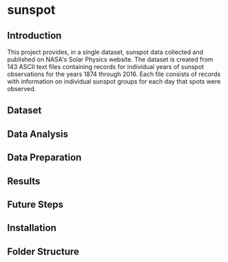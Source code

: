 # sunspot

## Introduction

This project provides, in a single dataset, sunspot data collected and published on 
NASA's Solar Physics website.  The dataset is created from 143 ASCII text files
containing records for individual years of sunspot observations for the years
1874 through 2016.  Each file consists of records with information on individual sunspot
groups for each day that spots were observed.

## Dataset

## Data Analysis

## Data Preparation

## Results

## Future Steps

## Installation

## Folder Structure



